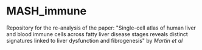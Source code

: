 # MASH_immune

Repository for the re-analysis of the paper: "Single-cell atlas of human liver and blood
immune cells across fatty liver disease stages
reveals distinct signatures linked to liver
dysfunction and fibrogenesis" by *Martin et al*

